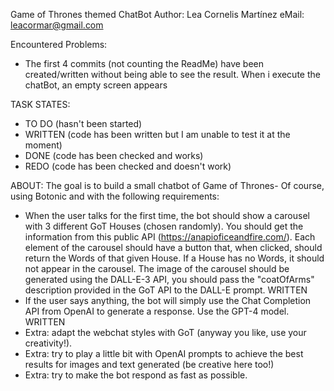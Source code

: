 Game of Thrones themed ChatBot
Author: Lea Cornelis Martínez
eMail: leacormar@gmail.com

Encountered Problems:
- The first 4 commits (not counting the ReadMe) have been created/written without being able to see the result. When i execute the chatBot, an empty screen appears

TASK STATES:
- TO DO (hasn't been started)
- WRITTEN (code has been written but I am unable to test it at the moment)
- DONE (code has been checked and works)
- REDO (code has been checked and doesn't work)

ABOUT:
The goal is to build a small chatbot of Game of Thrones-
Of course, using Botonic and with the following requirements:
- When the user talks for the first time, the bot should show a carousel with 3 different GoT Houses (chosen randomly). You should get the information from this public API (https://anapioficeandfire.com/). Each element of the carousel should have a button that, when clicked, should return the Words of that given House. If a House has no Words, it should not appear in the carousel. The image of the carousel should be generated using the DALL-E-3 API, you should pass the "coatOfArms" description provided in the GoT API to the DALL-E prompt.  WRITTEN
- If the user says anything, the bot will simply use the Chat Completion API from OpenAI to generate a response. Use the GPT-4 model. WRITTEN
- Extra: adapt the webchat styles with GoT (anyway you like, use your creativity!).
- Extra: try to play a little bit with OpenAI prompts to achieve the best results for images and text generated (be creative here too!)
- Extra: try to make the bot respond as fast as possible.
